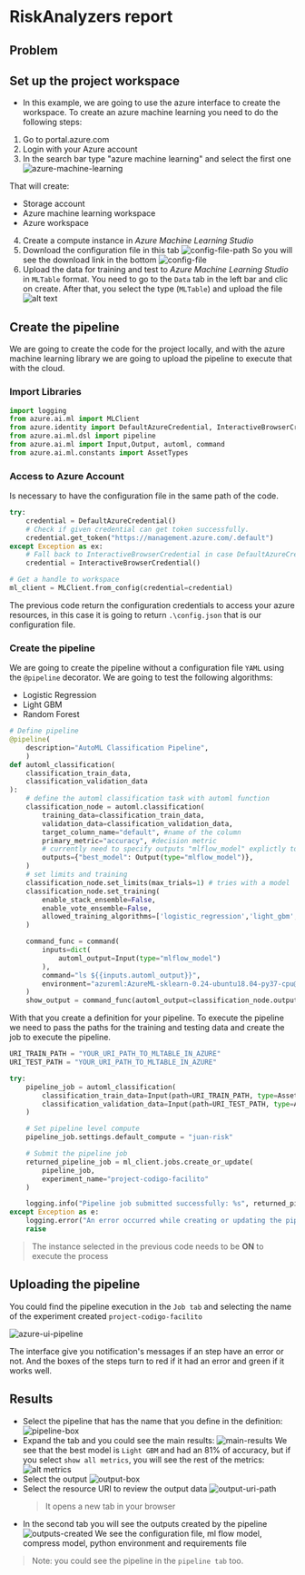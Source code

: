 # RiskAnalyzers report

## Problem

## Set up the project workspace

- In this example, we are going to use the azure interface to create the workspace. To create an azure machine learning you need to do the following steps:

1. Go to portal.azure.com
2. Login with your Azure account
3. In the search bar type "azure machine learning" and select the first one
   ![azure-machine-learning](image.png)

That will create:

- Storage account
- Azure machine learning workspace
- Azure workspace

4. Create a compute instance in _Azure Machine Learning Studio_
5. Download the configuration file in this tab
   ![config-file-path](image-1.png)
   So you will see the download link in the bottom
   ![config-file](image-2.png)
6. Upload the data for training and test to _Azure Machine Learning Studio_ in `MLTable` format. You need to go to the `Data` tab in the left bar and clic on create. After that, you select the type (`MLTable`) and upload the file
   ![alt text](image-3.png)

## Create the pipeline

We are going to create the code for the project locally, and with the azure machine learning library we are going to upload the pipeline to execute that with the cloud.

### Import Libraries

```Python
import logging
from azure.ai.ml import MLClient
from azure.identity import DefaultAzureCredential, InteractiveBrowserCredential
from azure.ai.ml.dsl import pipeline
from azure.ai.ml import Input,Output, automl, command
from azure.ai.ml.constants import AssetTypes
```

### Access to Azure Account

Is necessary to have the configuration file in the same path of the code.

```Python
try:
    credential = DefaultAzureCredential()
    # Check if given credential can get token successfully.
    credential.get_token("https://management.azure.com/.default")
except Exception as ex:
    # Fall back to InteractiveBrowserCredential in case DefaultAzureCredential not work
    credential = InteractiveBrowserCredential()

# Get a handle to workspace
ml_client = MLClient.from_config(credential=credential)
```

The previous code return the configuration credentials to access your azure resources, in this case it is going to return `.\config.json` that is our configuration file.

### Create the pipeline

We are going to create the pipeline without a configuration file `YAML` using the `@pipeline` decorator. We are going to test the following algorithms:

- Logistic Regression
- Light GBM
- Random Forest

```Python
# Define pipeline
@pipeline(
    description="AutoML Classification Pipeline",
    )
def automl_classification(
    classification_train_data,
    classification_validation_data
):
    # define the automl classification task with automl function
    classification_node = automl.classification(
        training_data=classification_train_data,
        validation_data=classification_validation_data,
        target_column_name="default", #name of the column
        primary_metric="accuracy", #decision metric
        # currently need to specify outputs "mlflow_model" explictly to reference it in following nodes
        outputs={"best_model": Output(type="mlflow_model")},
    )
    # set limits and training
    classification_node.set_limits(max_trials=1) # tries with a model
    classification_node.set_training(
        enable_stack_ensemble=False,
        enable_vote_ensemble=False,
        allowed_training_algorithms=['logistic_regression','light_gbm','random_forest'] #algorithms allowed
    )

    command_func = command(
        inputs=dict(
            automl_output=Input(type="mlflow_model")
        ),
        command="ls ${{inputs.automl_output}}",
        environment="azureml:AzureML-sklearn-0.24-ubuntu18.04-py37-cpu@latest"
    )
    show_output = command_func(automl_output=classification_node.outputs.best_model)
```

With that you create a definition for your pipeline. To execute the pipeline we need to pass the paths for the training and testing data and create the job to execute the pipeline.

```Python
URI_TRAIN_PATH = "YOUR_URI_PATH_TO_MLTABLE_IN_AZURE"
URI_TEST_PATH = "YOUR_URI_PATH_TO_MLTABLE_IN_AZURE"

try:
    pipeline_job = automl_classification(
        classification_train_data=Input(path=URI_TRAIN_PATH, type=AssetTypes.MLTABLE),
        classification_validation_data=Input(path=URI_TEST_PATH, type=AssetTypes.MLTABLE),
    )

    # Set pipeline level compute
    pipeline_job.settings.default_compute = "juan-risk"

    # Submit the pipeline job
    returned_pipeline_job = ml_client.jobs.create_or_update(
        pipeline_job,
        experiment_name="project-codigo-facilito"
    )

    logging.info("Pipeline job submitted successfully: %s", returned_pipeline_job)
except Exception as e:
    logging.error("An error occurred while creating or updating the pipeline job: %s", e)
    raise
```

> The instance selected in the previous code needs to be **ON** to execute the process

## Uploading the pipeline

You could find the pipeline execution in the `Job tab` and selecting the name of the experiment created `project-codigo-facilito`

![azure-ui-pipeline](image-4.png)

The interface give you notification's messages if an step have an error or not. And the boxes of the steps turn to red if it had an error and green if it works well.

## Results

- Select the pipeline that has the name that you define in the definition:
  ![pipeline-box](image-5.png)
- Expand the tab and you could see the main results:
  ![main-results](image-6.png)
  We see that the best model is `Light GBM` and had an 81% of accuracy, but if you select `show all metrics`, you will see the rest of the metrics:
  ![alt metrics](image-7.png)
- Select the output
  ![output-box](image-8.png)
- Select the resource URI to review the output data
  ![output-uri-path](image-9.png)
  > It opens a new tab in your browser
- In the second tab you will see the outputs created by the pipeline
  ![outputs-created](image-10.png)
  We see the configuration file, ml flow model, compress model, python environment and requirements file

> Note: you could see the pipeline in the `pipeline tab` too.
